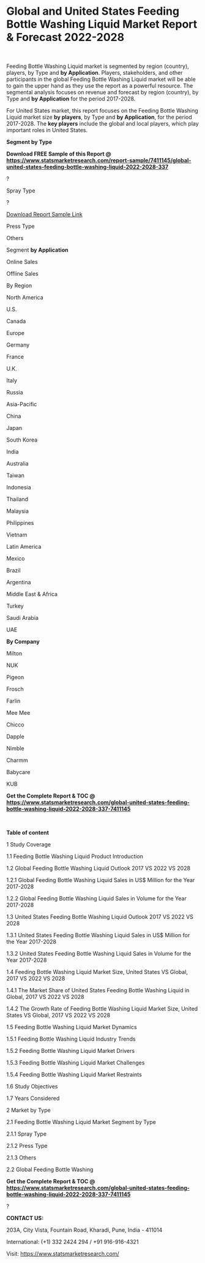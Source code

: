 <h1>Global and United States Feeding Bottle Washing Liquid Market Report & Forecast 2022-2028</h1><br/><p>Feeding Bottle Washing Liquid market is segmented by region (country), players, by Type and <strong>by Application</strong>. Players, stakeholders, and other participants in the global Feeding Bottle Washing Liquid market will be able to gain the upper hand as they use the report as a powerful resource. The segmental analysis focuses on revenue and forecast by region (country), by Type and <strong>by Application</strong> for the period 2017-2028.</p>
 
 
 
 <p>For United States market, this report focuses on the Feeding Bottle Washing Liquid market size <strong>by players</strong>, by Type and <strong>by Application</strong>, for the period 2017-2028. The <strong>key players</strong> include the global and local players, which play important roles in United States.</p>
 
 
 
 <p><strong>Segment by Type</strong></p>
 
 
 
 <div><b>Download FREE Sample of this Report @ <a href="https://www.statsmarketresearch.com/download-free-sample/7411145/global-united-states-feeding-bottle-washing-liquid-2022-2028-337">https://www.statsmarketresearch.com/report-sample/7411145/global-united-states-feeding-bottle-washing-liquid-2022-2028-337</a></b></div>
 
 
 
 <p>? </p>
 
 
 
 <p>Spray Type</p>
 
 
 
 <p>? </p>
 
 
 
 <p><a href="https://www.statsmarketresearch.com/download-free-sample/7411145/global-united-states-feeding-bottle-washing-liquid-2022-2028-337">Download Report Sample Link</a></p>
 
 
 
 <p>Press Type</p>
 
 
 
 <p>Others</p>
 
 
 
 <p>Segment <strong>by Application</strong></p>
 
 
 
 <p>Online Sales</p>
 
 
 
 <p>Offline Sales</p>
 
 
 
 <p>By Region</p>
 
 
 
 <p>North America</p>
 
 
 
 <p>U.S.</p>
 
 
 
 <p>Canada</p>
 
 
 
 <p>Europe</p>
 
 
 
 <p>Germany</p>
 
 
 
 <p>France</p>
 
 
 
 <p>U.K.</p>
 
 
 
 <p>Italy</p>
 
 
 
 <p>Russia</p>
 
 
 
 <p>Asia-Pacific</p>
 
 
 
 <p>China</p>
 
 
 
 <p>Japan</p>
 
 
 
 <p>South Korea</p>
 
 
 
 <p>India</p>
 
 
 
 <p>Australia</p>
 
 
 
 <p>Taiwan</p>
 
 
 
 <p>Indonesia</p>
 
 
 
 <p>Thailand</p>
 
 
 
 <p>Malaysia</p>
 
 
 
 <p>Philippines</p>
 
 
 
 <p>Vietnam</p>
 
 
 
 <p>Latin America</p>
 
 
 
 <p>Mexico</p>
 
 
 
 <p>Brazil</p>
 
 
 
 <p>Argentina</p>
 
 
 
 <p>Middle East & Africa</p>
 
 
 
 <p>Turkey</p>
 
 
 
 <p>Saudi Arabia</p>
 
 
 
 <p>UAE</p>
 
 
 
 <p><strong>By Company</strong></p>
 
 
 
 <p>Milton</p>
 
 
 
 <p>NUK</p>
 
 
 
 <p>Pigeon</p>
 
 
 
 <p>Frosch</p>
 
 
 
 <p>Farlin</p>
 
 
 
 <p>Mee Mee</p>
 
 
 
 <p>Chicco</p>
 
 
 
 <p>Dapple</p>
 
 
 
 <p>Nimble</p>
 
 
 
 <p>Charmm</p>
 
 
 
 <p>Babycare</p>
 
 
 
 <p>KUB</p>
 
 
 
 <div><b>Get the Complete Report & TOC @ <a href="https://www.statsmarketresearch.com/global-united-states-feeding-bottle-washing-liquid-2022-2028-337-7411145">https://www.statsmarketresearch.com/global-united-states-feeding-bottle-washing-liquid-2022-2028-337-7411145</a></b></div>
 
 
 
 <p><br />
 
 <b>Table of content</b></p>
 
 
 
 <p>1 Study Coverage<br />
 
 1.1 Feeding Bottle Washing Liquid Product Introduction<br />
 
 1.2 Global Feeding Bottle Washing Liquid Outlook 2017 VS 2022 VS 2028<br />
 
 1.2.1 Global Feeding Bottle Washing Liquid Sales in US$ Million for the Year 2017-2028<br />
 
 1.2.2 Global Feeding Bottle Washing Liquid Sales in Volume for the Year 2017-2028<br />
 
 1.3 United States Feeding Bottle Washing Liquid Outlook 2017 VS 2022 VS 2028<br />
 
 1.3.1 United States Feeding Bottle Washing Liquid Sales in US$ Million for the Year 2017-2028<br />
 
 1.3.2 United States Feeding Bottle Washing Liquid Sales in Volume for the Year 2017-2028<br />
 
 1.4 Feeding Bottle Washing Liquid Market Size, United States VS Global, 2017 VS 2022 VS 2028<br />
 
 1.4.1 The Market Share of United States Feeding Bottle Washing Liquid in Global, 2017 VS 2022 VS 2028<br />
 
 1.4.2 The Growth Rate of Feeding Bottle Washing Liquid Market Size, United States VS Global, 2017 VS 2022 VS 2028<br />
 
 1.5 Feeding Bottle Washing Liquid Market Dynamics<br />
 
 1.5.1 Feeding Bottle Washing Liquid Industry Trends<br />
 
 1.5.2 Feeding Bottle Washing Liquid Market Drivers<br />
 
 1.5.3 Feeding Bottle Washing Liquid Market Challenges<br />
 
 1.5.4 Feeding Bottle Washing Liquid Market Restraints<br />
 
 1.6 Study Objectives<br />
 
 1.7 Years Considered<br />
 
 2 Market by Type<br />
 
 2.1 Feeding Bottle Washing Liquid Market Segment by Type<br />
 
 2.1.1 Spray Type<br />
 
 2.1.2 Press Type<br />
 
 2.1.3 Others<br />
 
 2.2 Global Feeding Bottle Washing</p>
 
 
 
 <div><b>Get the Complete Report & TOC @ <a href="https://www.statsmarketresearch.com/global-united-states-feeding-bottle-washing-liquid-2022-2028-337-7411145">https://www.statsmarketresearch.com/global-united-states-feeding-bottle-washing-liquid-2022-2028-337-7411145</a></b></div>
 
 
 
 <p>? </p>
 
 
 
 <p><b>CONTACT US:</b><br />
 
 203A, City Vista, Fountain Road, Kharadi, Pune, India - 411014<br />
 
 International: (+1) 332 2424 294 / +91 916-916-4321<br />
 
 Visit: <a href="https://www.statsmarketresearch.com/">https://www.statsmarketresearch.com/</a></p>